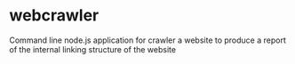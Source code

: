 # webcrawler
Command line node.js application for crawler a website to produce a report of the internal linking structure of the website
